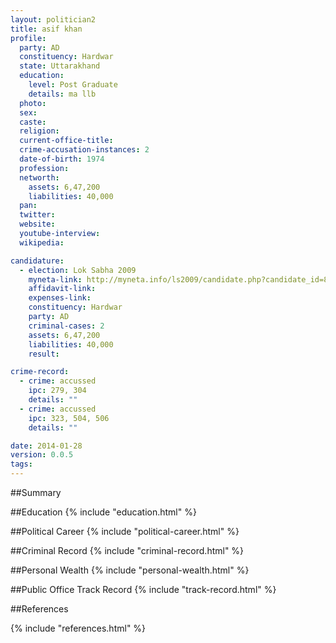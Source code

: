 ```yaml
---
layout: politician2
title: asif khan
profile: 
  party: AD
  constituency: Hardwar
  state: Uttarakhand
  education: 
    level: Post Graduate
    details: ma llb
  photo: 
  sex: 
  caste: 
  religion: 
  current-office-title: 
  crime-accusation-instances: 2
  date-of-birth: 1974
  profession: 
  networth: 
    assets: 6,47,200
    liabilities: 40,000
  pan: 
  twitter: 
  website: 
  youtube-interview: 
  wikipedia: 

candidature: 
  - election: Lok Sabha 2009
    myneta-link: http://myneta.info/ls2009/candidate.php?candidate_id=8282
    affidavit-link: 
    expenses-link: 
    constituency: Hardwar 
    party: AD
    criminal-cases: 2
    assets: 6,47,200
    liabilities: 40,000
    result:  

crime-record: 
  - crime: accussed
    ipc: 279, 304
    details: "" 
  - crime: accussed
    ipc: 323, 504, 506
    details: "" 

date: 2014-01-28
version: 0.0.5
tags: 
---
```

##Summary


##Education
{% include "education.html" %}


##Political Career
{% include "political-career.html" %}


##Criminal Record
{% include "criminal-record.html" %}


##Personal Wealth
{% include "personal-wealth.html" %}


##Public Office Track Record
{% include "track-record.html" %}


##References


{% include "references.html" %}